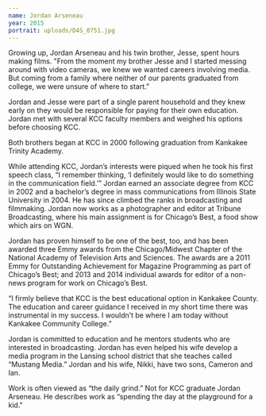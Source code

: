 ```yaml
---
name: Jordan Arseneau
year: 2015
portrait: uploads/D4S_0751.jpg
---
```


​Growing up, Jordan Arseneau and his twin brother, Jesse, spent hours making films. "From the moment my brother Jesse and I started messing around with video cameras, we knew we wanted careers involving media. But coming from a family where neither of our parents graduated from college, we were unsure of where to start.”

Jordan and Jesse were part of a single parent household and they knew early on they would be responsible for paying for their own education. Jordan met with several KCC faculty members and weighed his options before choosing KCC.

Both brothers began at KCC in 2000 following graduation from Kankakee Trinity Academy.

While attending KCC, Jordan’s interests were piqued when he took his first speech class, “I remember thinking, ‘I definitely would like to do something in the communication field.’” Jordan earned an associate degree from KCC in 2002 and a bachelor’s degree in mass communications from Illinois State University in 2004. He has since climbed the ranks in broadcasting and filmmaking. Jordan now works as a photographer and editor at Tribune Broadcasting, where his main assignment is for Chicago’s Best, a food show which airs on WGN.

Jordan has proven himself to be one of the best, too, and has been awarded three Emmy awards from the Chicago/Midwest Chapter of the National Academy of Television Arts and Sciences. The awards are a 2011 Emmy for Outstanding Achievement for Magazine Programming as part of Chicago’s Best; and 2013 and 2014 individual awards for editor of a non-news program for work on Chicago’s Best.

“I firmly believe that KCC is the best educational option in Kankakee County. The education and career guidance I received in my short time there was instrumental in my success. I wouldn’t be where I am today without Kankakee Community College.”

Jordan is committed to education and he mentors students who are interested in broadcasting. Jordan has even helped his wife develop a media program in the Lansing school district that she teaches called “Mustang Media.” Jordan and his wife, Nikki, have two sons, Cameron and Ian.

Work is often viewed as “the daily grind.” Not for KCC graduate Jordan Arseneau. He describes work as “spending the day at the playground for a kid."
